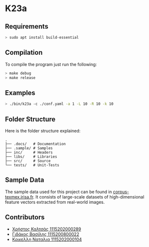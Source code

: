 # K23a

## Requirements

```sh
> sudo apt install build-essential
```

## Compilation

To compile the program just run the following:

```sh
> make debug
> make release  
```

## Examples

```sh
> ./bin/k23a -c ./conf.yaml -a 1 -L 10 -R 10 -k 10
```

## Folder Structure

Here is the folder structure explained:

```text
.
├── .docs/   # Documentation
├── .sample/ # Samples
├── inc/     # Headers
├── libs/    # Libraries
├── src/     # Source
└── tests/   # Unit-Tests
```

## Sample Data

The sample data used for this project can be found in [corpus-texmex.irisa.fr](http://corpus-texmex.irisa.fr/).
It consists of large-scale datasets of high-dimensional feature vectors extracted from real-world images.

## Contributors

- [Χρήστος Καλτσάς 1115202000289](https://github.com/xcalts)
- [Γιδάκος Βασίλης 1115200800022](https://github.com/sdi0800022)
- [Κρικελλη Ναταλια 1115202000104](https://github.com/nataliakrik)